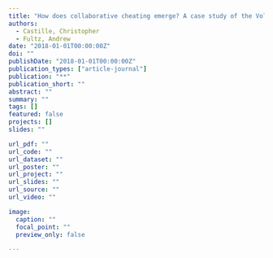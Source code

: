 ```yaml
---
title: "How does collaborative cheating emerge? A case study of the Volkswagen emissions scandal"
authors:
  - Castille, Christopher
  - Fultz, Andrew
date: "2018-01-01T00:00:00Z"
doi: ""
publishDate: "2018-01-01T00:00:00Z"
publication_types: ["article-journal"]
publication: "**"
publication_short: ""
abstract: ""
summary: ""
tags: []
featured: false
projects: []
slides: ""

url_pdf: ""
url_code: ""
url_dataset: ""
url_poster: ""
url_project: ""
url_slides: ""
url_source: ""
url_video: ""

image:
  caption: ""
  focal_point: ""
  preview_only: false

---
```

